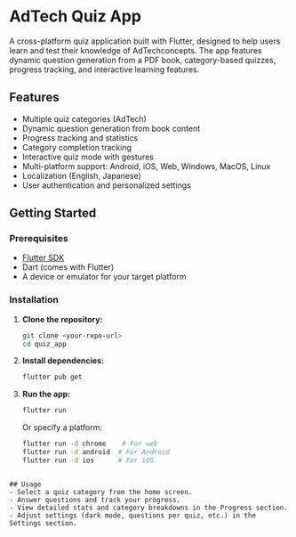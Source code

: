 # AdTech Quiz App

A cross-platform quiz application built with Flutter, designed to help users learn and test their knowledge of AdTechconcepts. The app features dynamic question generation from a PDF book, category-based quizzes, progress tracking, and interactive learning features.

## Features
- Multiple quiz categories (AdTech)
- Dynamic question generation from book content
- Progress tracking and statistics
- Category completion tracking
- Interactive quiz mode with gestures
- Multi-platform support: Android, iOS, Web, Windows, MacOS, Linux
- Localization (English, Japanese)
- User authentication and personalized settings

## Getting Started

### Prerequisites
- [Flutter SDK](https://flutter.dev/docs/get-started/install)
- Dart (comes with Flutter)
- A device or emulator for your target platform

### Installation
1. **Clone the repository:**
   ```bash
   git clone <your-repo-url>
   cd quiz_app
   ```
2. **Install dependencies:**
   ```bash
   flutter pub get
   ```
3. **Run the app:**
   ```bash
   flutter run
   ```
   Or specify a platform:
   ```bash
   flutter run -d chrome    # For web
   flutter run -d android  # For Android
   flutter run -d ios      # For iOS
```

## Usage
- Select a quiz category from the home screen.
- Answer questions and track your progress.
- View detailed stats and category breakdowns in the Progress section.
- Adjust settings (dark mode, questions per quiz, etc.) in the Settings section.



